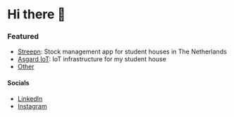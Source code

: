 # Hi there 👋

### Featured
- [Streepn](https://streepn.nl): Stock management app for student houses in The Netherlands
- [Asgard IoT](https://github.com/MarnickvdA/InternetOfAsgard): IoT infrastructure for my student house
- [Other](https://github.com/MarnickvdA?tab=repositories)

#### Socials
- [LinkedIn](https://www.linkedin.com/in/marnickvda/)
- [Instagram](https://www.instagram.com/marnickvda/)
